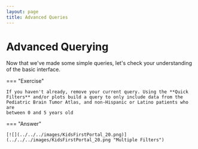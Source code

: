 ```yaml
---
layout: page
title: Advanced Queries
---
```


Advanced Querying
=================

Now that we've made some simple queries, let's check your
understanding of the basic interface.


=== "Exercise"

    If you haven't already, remove your current query. Using the **Quick
    Filters** and/or plots build a query to only include data from the
    Pediatric Brain Tumor Atlas, and non-Hispanic or Latino patients who are
    between 0 and 5 years old


=== "Answer"

    [![](../../../images/KidsFirstPortal_20.png)](../../../images/KidsFirstPortal_20.png "Multiple Filters")
